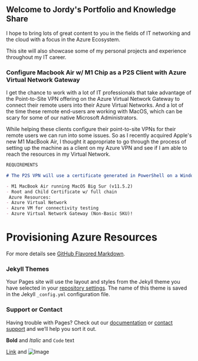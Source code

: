 ## Welcome to Jordy's Portfolio and Knowledge Share

I hope to bring lots of great content to you in the fields of IT networking and the cloud with a focus in the Azure Ecosystem.

This site will also showcase some of my personal projects and experience throughout my IT career. 

### Configure Macbook Air w/ M1 Chip as a P2S Client with Azure Virtual Network Gateway

I get the chance to work with a lot of IT professionals that take advantage of the Point-to-Site VPN offering on the Azure Virtual Network Gateway to connect their remote users into their Azure Virtual Networks. And a lot of the time these remote end-users are working with MacOS, which can be scary for some of our native Microsoft Administrators.

While helping these clients configure their point-to-site VPNs for their remote users we can run into some issues. So as I recently acquired Apple's new M1 MacBook Air, I thought it appropriate to go through the process of setting up the machine as a client on my Azure VPN and see if I am able to reach the resources in my Virtual Network. 
                    
```markdown
REQUIREMENTS

# The P2S VPN will use a certificate generated in PowerShell on a Windows Machine.

- M1 MacBook Air running MacOS Big Sur (v11.5.2)
- Root and Child Certificate w/ full chain
 Azure Resources:
- Azure Virtual Network 
- Azure VM for connectivity testing
- Azure Virtual Network Gateway (Non-Basic SKU)!

```
# Provisioning Azure Resources

For more details see [GitHub Flavored Markdown](https://guides.github.com/features/mastering-markdown/).

### Jekyll Themes

Your Pages site will use the layout and styles from the Jekyll theme you have selected in your [repository settings](https://github.com/gibsonj1998/jordy.github.io/settings/pages). The name of this theme is saved in the Jekyll `_config.yml` configuration file.

### Support or Contact

Having trouble with Pages? Check out our [documentation](https://docs.github.com/categories/github-pages-basics/) or [contact support](https://support.github.com/contact) and we’ll help you sort it out.


**Bold** and _Italic_ and `Code` text

[Link](url) and ![Image](src)
